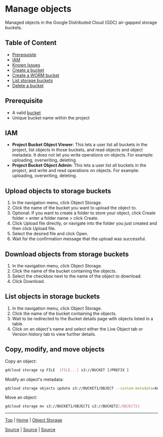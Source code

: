 # Manage objects

Managed objects in the Google Distributed Cloud (GDC) air-gapped storage buckets.

## Table of Content
- [Prerequisite](#prerequisite)
- [IAM](#iam)
- [Known Issues](#known-issue)
- [Create a bucket](#create-a-bucket)
- [Create a WORM bucket](#create-a-worm-bucket)
- [List storage buckets](#list-storage-buckets)
- [Delete a bucket](#delete-storage-bucket)

## Prerequisite
- A valid [bucket](/docs/object-storage.md) 
- Unique bucket name within the project

## IAM
- **Project Bucket Object Viewer**: This lets a user list all buckets in the project, list objects in those buckets, and read objects and object metadata. It does not let you write operations on objects. For example: uploading, overwriting, deleting.
- **Project Bucket Object Admin**: This lets a user list all buckets in the project, and write and read operations on objects. For example: uploading, overwriting, deleting.

## Upload objects to storage buckets
1. In the navigation menu, click Object Storage.
2. Click the name of the bucket you want to upload the object to.
3. Optional: If you want to create a folder to store your object, click Create folder > enter a folder name > click Create.
4. Click Upload file directly, or navigate into the folder you just created and then click Upload file.
5. Select the desired file and click Open.
6. Wait for the confirmation message that the upload was successful.

## Download objects from storage buckets
1. In the navigation menu, click Object Storage.
2. Click the name of the bucket containing the objects.
3. Select the checkbox next to the name of the object to download.
4. Click Download.

## List objects in storage buckets
1. In the navigation menu, click Object Storage.
2. Click the name of the bucket containing the objects.
3. Wait to be redirected to the Bucket details page with objects listed in a table.
4. Click on an object's name and select either the Live Object tab or Version history tab to view further details.

## Copy, modify, and move objects
Copy an object:

```bash
gdcloud storage cp FILE  [FILE...] s3://BUCKET [/PREFIX ]
```

Modify an object's metadata:
```bash
gdcloud storage objects update s3://BUCKET1/OBJECT --custom-metadata=Key1=Value1
```

Move an object:
```bash
gdcloud storage mv s3://BUCKET1/OBJECT1 s3://BUCKET2[/OBJECT2]
```
---
[Top](#) | [Home](/README.md) | [Object Storage](/docs/object-storage.md) 

[Source](https://cloud.google.com/distributed-cloud/hosted/docs/latest/gdch/application/ao-user/upload-download-storage-objects) | [Source](https://cloud.google.com/distributed-cloud/hosted/docs/latest/gdch/application/ao-user/list-storage-objects) | [Source](https://cloud.google.com/distributed-cloud/hosted/docs/latest/gdch/application/ao-user/copy-mod-storage-objects)
